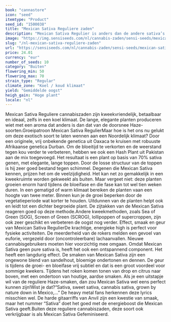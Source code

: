 ```yaml
---
book: "cannastore"
icon: "seed"
itemtype: "Product"
seed_id: "1500038"
title: "Mexican Sativa Reguliere zaden"
description: "Mexican Sativa Regulier is anders dan de andere sativa’s: ondanks de 70% sativa genen is het betaalbaar, gemakkelijk te kweken en bestand tegen kou."
image: "https://img.sensiseeds.com/nl/cannabis-zaden/sensi-seeds/mexican-sativa-image.png"
slug: "/nl-mexican-sativa-reguliere-zaden"
url: "https://sensiseeds.com/nl/cannabis-zaden/sensi-seeds/mexican-sativa?a_aid=cannastore"
price: 24.01
currency: "eur"
number_of_seeds: 10
category: "Buiten"
flowering_min: 50
flowering_max: 70
strain_type: "Regular"
climate_zone: "Koel / koud klimaat"
yield: "Gemiddelde oogst"
heigh_gain: "Hoge plant"
locale: "nl"
---
```

Mexican Sativa Reguliere cannabiszaden zijn kweekvriendelijk, betaalbaar en ideaal, zelfs in een koel klimaat. De lange, elegante planten produceren wiet met een aroma dat anders is dan dat van de doorsnee Haze-soorten.Groeipatroon Mexican Sativa RegulierMaar hoe is het ons nu gelukt om deze exotisch soort te laten wennen aan een Noordelijk klimaat? Door een originele, vrij onbekende genetica uit Oaxaca te kruisen met robuuste Afrikaanse genetica Durban. Om de bloeitijd te verkorten en de weerstand tegen kou verder te verbeteren, hebben we ook een Hash Plant uit Pakistan aan de mix toegevoegd. Het resultaat is een plant op basis van 70% sativa genen, met elegante, lange toppen. Door de losse structuur van de toppen is hij zeer goed bestand tegen schimmel. Degenen die Mexican Sativa kennen, prijzen het om de veelzijdigheid. Het kan net zo gemakkelijk in een kweekruimte worden gekweekt als buiten. Maar vergeet niet: deze planten groeien enorm hard tijdens de bloeifase en die fase kan tot wel tien weken duren. In een gematigd of warm klimaat bereiken de planten vaan een hoogte van twee meter. Binnen kun je de groei beperken door de vegetatieperiode wat korter te houden. Uitdunnen van de planten helpt ook en leidt tot een dichter begroeide plant. De zijtakken van de Mexican Sativa reageren goed op deze methode.Andere kweekmethoden, zoals Sea of Green (SOG), Screen of Green (SCROG), lollipoppen of supercroppen, zijn ook zeer geschikt en verbeteren de oogst nog verder. Effect, smaak en geur van Mexican Sativa RegulierDe krachtige, energieke high is perfect voor fysieke activiteiten. De meerderheid van de rokers melden een gevoel van euforie, vergezeld door (oncontroleerbare) lachaanvallen. Nieuwe cannabisgebruikers moeten hier voorzichtig mee omgaan. Omdat Mexican Sativa geen pure sativa is, heeft het ook een ontspannend component. Het heeft een langdurig effect. De smaken van Mexican Sativa zijn een ongewone blend van sandelhout, bloemige ondertonen en dennen. De geur is tijdens de groei- en bloeifase vrij subtiel en dat is een groot voordeel voor sommige kwekers. Tijdens het roken komen tonen van drop en citrus naar boven, met een ondertoon van houtige, aardse smaken. Als je een uitstapje wil van de reguliere Haze-smaken, dan zou Mexican Sativa wel eens perfect kunnen zijn!Wist je dat?“Sativa, sweet sativa, cannabis sativa, grown by nature down in Mexico,…” De heavy metal fans herkennen deze lyrics misschien wel. De harde gitaarriffs van Anvil zijn een kwestie van smaak, maar het nummer “Sativa” doet het goed met de energieboost die Mexican Sativa geeft.Buiten deze reguliere cannabiszaden, deze soort ook verkrijgbaar is als Mexican Sativa Gefeminiseerd.
